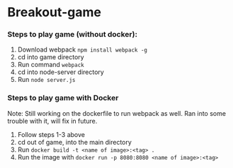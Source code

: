 # Breakout-game

### Steps to play game (without docker):

1. Download webpack `npm install webpack -g`
2. cd into game directory
3. Run command `webpack`
4. cd into node-server directory
5. Run `node server.js`

### Steps to play game with Docker

Note: Still working on the dockerfile to run webpack as well. Ran into some trouble with it, will fix in future.

1. Follow steps 1-3 above
2. cd out of game, into the main directory 
3. Run `docker build -t <name of image>:<tag> .`
4. Run the image with `docker run -p 8080:8080 <name of image>:<tag>`




